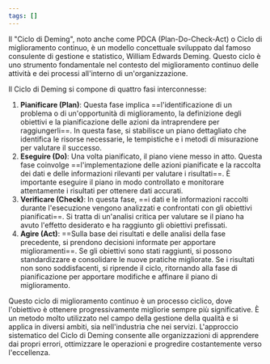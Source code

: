 ```yaml
---
tags: []
---
```

Il "Ciclo di Deming", noto anche come PDCA (Plan-Do-Check-Act) o Ciclo di miglioramento continuo, è un modello concettuale sviluppato dal famoso consulente di gestione e statistico, William Edwards Deming. Questo ciclo è uno strumento fondamentale nel contesto del miglioramento continuo delle attività e dei processi all'interno di un'organizzazione.

Il Ciclo di Deming si compone di quattro fasi interconnesse:

1. **Pianificare (Plan)**: Questa fase implica ==l'identificazione di un problema o di un'opportunità di miglioramento, la definizione degli obiettivi e la pianificazione delle azioni da intraprendere per raggiungerli==. In questa fase, si stabilisce un piano dettagliato che identifica le risorse necessarie, le tempistiche e i metodi di misurazione per valutare il successo.
2. **Eseguire (Do)**: Una volta pianificato, il piano viene messo in atto. Questa fase coinvolge ==l'implementazione delle azioni pianificate e la raccolta dei dati e delle informazioni rilevanti per valutare i risultati==. È importante eseguire il piano in modo controllato e monitorare attentamente i risultati per ottenere dati accurati.
3. **Verificare (Check)**: In questa fase, ==i dati e le informazioni raccolti durante l'esecuzione vengono analizzati e confrontati con gli obiettivi pianificati==. Si tratta di un'analisi critica per valutare se il piano ha avuto l'effetto desiderato e ha raggiunto gli obiettivi prefissati.
4. **Agire (Act)**: ==Sulla base dei risultati e delle analisi della fase precedente, si prendono decisioni informate per apportare miglioramenti==. Se gli obiettivi sono stati raggiunti, si possono standardizzare e consolidare le nuove pratiche migliorate. Se i risultati non sono soddisfacenti, si riprende il ciclo, ritornando alla fase di pianificazione per apportare modifiche e affinare il piano di miglioramento.

Questo ciclo di miglioramento continuo è un processo ciclico, dove l'obiettivo è ottenere progressivamente migliorie sempre più significative. È un metodo molto utilizzato nel campo della gestione della qualità e si applica in diversi ambiti, sia nell'industria che nei servizi. L'approccio sistematico del Ciclo di Deming consente alle organizzazioni di apprendere dai propri errori, ottimizzare le operazioni e progredire costantemente verso l'eccellenza.